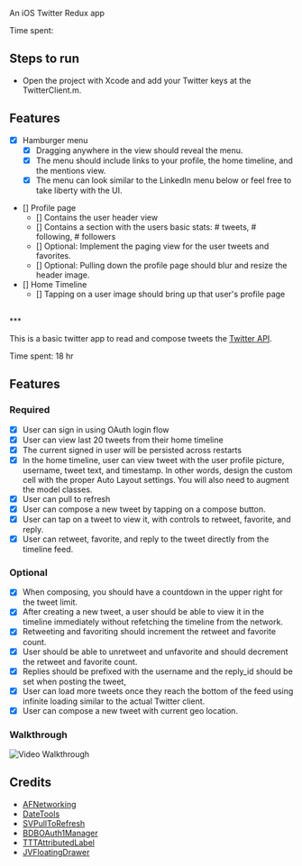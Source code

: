 An iOS Twitter Redux app

Time spent:


## Steps to run

- Open the project with Xcode and add your Twitter keys at the TwitterClient.m.

## Features
- [X] Hamburger menu
  - [X] Dragging anywhere in the view should reveal the menu.
  - [X] The menu should include links to your profile, the home timeline, and the mentions view.
  - [X] The menu can look similar to the LinkedIn menu below or feel free to take liberty with the UI.
- [] Profile page
  - [] Contains the user header view
  - [] Contains a section with the users basic stats: # tweets, # following, # followers
  - [] Optional: Implement the paging view for the user tweets and favorites.
  - [] Optional: Pulling down the profile page should blur and resize the header image.
- [] Home Timeline
  - [] Tapping on a user image should bring up that user's profile page
  
<br />
***

This is a basic twitter app to read and compose tweets the [Twitter API](https://apps.twitter.com/).

Time spent: 18 hr

## Features

### Required

- [X] User can sign in using OAuth login flow
- [X] User can view last 20 tweets from their home timeline
- [X] The current signed in user will be persisted across restarts
- [X] In the home timeline, user can view tweet with the user profile picture, username, tweet text, and timestamp.  In other words, design the custom cell with the proper Auto Layout settings.  You will also need to augment the model classes.
- [X] User can pull to refresh
- [X] User can compose a new tweet by tapping on a compose button.
- [X] User can tap on a tweet to view it, with controls to retweet, favorite, and reply.
- [X] User can retweet, favorite, and reply to the tweet directly from the timeline feed.

### Optional

- [X] When composing, you should have a countdown in the upper right for the tweet limit.
- [X] After creating a new tweet, a user should be able to view it in the timeline immediately without refetching the timeline from the network.
- [X] Retweeting and favoriting should increment the retweet and favorite count.
- [X] User should be able to unretweet and unfavorite and should decrement the retweet and favorite count.
- [X] Replies should be prefixed with the username and the reply_id should be set when posting the tweet,
- [X] User can load more tweets once they reach the bottom of the feed using infinite loading similar to the actual Twitter client.
- [X] User can compose a new tweet with current geo location.

### Walkthrough

![Video Walkthrough](Demo.gif)

Credits
---------
* [AFNetworking](https://github.com/AFNetworking/AFNetworking)
* [DateTools](https://github.com/MatthewYork/DateTools)
* [SVPullToRefresh](https://github.com/samvermette/SVPullToRefresh)
* [BDBOAuth1Manager](https://github.com/bdbergeron/BDBOAuth1Manager)
* [TTTAttributedLabel](https://github.com/TTTAttributedLabel/TTTAttributedLabel)
* [JVFloatingDrawer](https://github.com/JVillella/JVFloatingDrawer)

